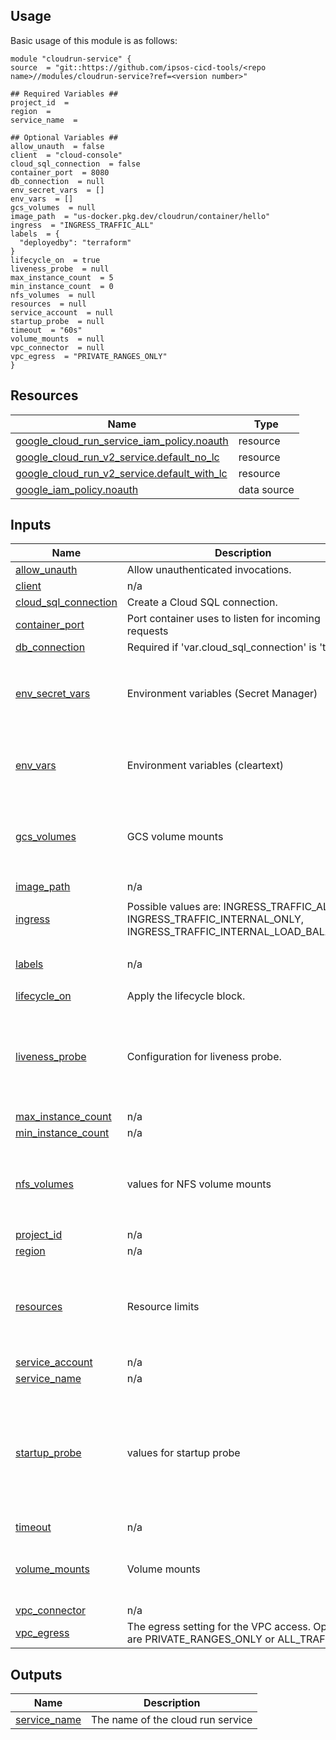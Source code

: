 <!-- BEGIN_TF_DOCS -->
## Usage
Basic usage of this module is as follows:
```
module "cloudrun-service" {
source  = "git::https://github.com/ipsos-cicd-tools/<repo name>//modules/cloudrun-service?ref=<version number>"

## Required Variables ##
project_id  = 
region  = 
service_name  = 

## Optional Variables ##
allow_unauth  = false
client  = "cloud-console"
cloud_sql_connection  = false
container_port  = 8080
db_connection  = null
env_secret_vars  = []
env_vars  = []
gcs_volumes  = null
image_path  = "us-docker.pkg.dev/cloudrun/container/hello"
ingress  = "INGRESS_TRAFFIC_ALL"
labels  = {
  "deployedby": "terraform"
}
lifecycle_on  = true
liveness_probe  = null
max_instance_count  = 5
min_instance_count  = 0
nfs_volumes  = null
resources  = null
service_account  = null
startup_probe  = null
timeout  = "60s"
volume_mounts  = null
vpc_connector  = null
vpc_egress  = "PRIVATE_RANGES_ONLY"
}
```
## Resources

| Name | Type |
|------|------|
| [google_cloud_run_service_iam_policy.noauth](https://registry.terraform.io/providers/hashicorp/google/latest/docs/resources/cloud_run_service_iam_policy) | resource |
| [google_cloud_run_v2_service.default_no_lc](https://registry.terraform.io/providers/hashicorp/google/latest/docs/resources/cloud_run_v2_service) | resource |
| [google_cloud_run_v2_service.default_with_lc](https://registry.terraform.io/providers/hashicorp/google/latest/docs/resources/cloud_run_v2_service) | resource |
| [google_iam_policy.noauth](https://registry.terraform.io/providers/hashicorp/google/latest/docs/data-sources/iam_policy) | data source |
## Inputs

| Name | Description | Type | Default | Required |
|------|-------------|------|---------|:--------:|
| <a name="input_allow_unauth"></a> [allow\_unauth](#input\_allow\_unauth) | Allow unauthenticated invocations. | `bool` | `false` | no |
| <a name="input_client"></a> [client](#input\_client) | n/a | `string` | `"cloud-console"` | no |
| <a name="input_cloud_sql_connection"></a> [cloud\_sql\_connection](#input\_cloud\_sql\_connection) | Create a Cloud SQL connection. | `bool` | `false` | no |
| <a name="input_container_port"></a> [container\_port](#input\_container\_port) | Port container uses to listen for incoming requests | `number` | `8080` | no |
| <a name="input_db_connection"></a> [db\_connection](#input\_db\_connection) | Required if 'var.cloud\_sql\_connection' is 'true' | `string` | `null` | no |
| <a name="input_env_secret_vars"></a> [env\_secret\_vars](#input\_env\_secret\_vars) | Environment variables (Secret Manager) | <pre>list(object({<br>    name    = string<br>    secret  = string<br>    version = string<br>  }))</pre> | `[]` | no |
| <a name="input_env_vars"></a> [env\_vars](#input\_env\_vars) | Environment variables (cleartext) | <pre>list(object({<br>    value = string<br>    name  = string<br>  }))</pre> | `[]` | no |
| <a name="input_gcs_volumes"></a> [gcs\_volumes](#input\_gcs\_volumes) | GCS volume mounts | <pre>map(object({<br>    name      = string<br>    bucket    = string<br>    read_only = optional(bool, false)<br>  }))</pre> | `null` | no |
| <a name="input_image_path"></a> [image\_path](#input\_image\_path) | n/a | `string` | `"us-docker.pkg.dev/cloudrun/container/hello"` | no |
| <a name="input_ingress"></a> [ingress](#input\_ingress) | Possible values are: INGRESS\_TRAFFIC\_ALL, INGRESS\_TRAFFIC\_INTERNAL\_ONLY, INGRESS\_TRAFFIC\_INTERNAL\_LOAD\_BALANCER | `string` | `"INGRESS_TRAFFIC_ALL"` | no |
| <a name="input_labels"></a> [labels](#input\_labels) | n/a | `map(string)` | <pre>{<br>  "deployedby": "terraform"<br>}</pre> | no |
| <a name="input_lifecycle_on"></a> [lifecycle\_on](#input\_lifecycle\_on) | Apply the lifecycle block. | `bool` | `true` | no |
| <a name="input_liveness_probe"></a> [liveness\_probe](#input\_liveness\_probe) | Configuration for liveness probe. | <pre>object({<br>    failure_threshold     = number<br>    initial_delay_seconds = number<br>    period_seconds        = number<br>    timeout_seconds       = number<br>    http_get_path         = string<br>  })</pre> | `null` | no |
| <a name="input_max_instance_count"></a> [max\_instance\_count](#input\_max\_instance\_count) | n/a | `number` | `5` | no |
| <a name="input_min_instance_count"></a> [min\_instance\_count](#input\_min\_instance\_count) | n/a | `number` | `0` | no |
| <a name="input_nfs_volumes"></a> [nfs\_volumes](#input\_nfs\_volumes) | values for NFS volume mounts | <pre>map(object({<br>    name      = string<br>    server    = string<br>    path      = string<br>    read_only = optional(bool, false)<br>  }))</pre> | `null` | no |
| <a name="input_project_id"></a> [project\_id](#input\_project\_id) | n/a | `string` | n/a | yes |
| <a name="input_region"></a> [region](#input\_region) | n/a | `string` | n/a | yes |
| <a name="input_resources"></a> [resources](#input\_resources) | Resource limits | <pre>object({<br>    cpu               = optional(string, null)<br>    memory            = optional(string, null)<br>    cpu_idle          = optional(bool, null)<br>    startup_cpu_boost = optional(bool, null)<br>  })</pre> | `null` | no |
| <a name="input_service_account"></a> [service\_account](#input\_service\_account) | n/a | `string` | `null` | no |
| <a name="input_service_name"></a> [service\_name](#input\_service\_name) | n/a | `string` | n/a | yes |
| <a name="input_startup_probe"></a> [startup\_probe](#input\_startup\_probe) | values for startup probe | <pre>object({<br>    failure_threshold     = optional(number, null)<br>    initial_delay_seconds = optional(number, null)<br>    period_seconds        = optional(number, null)<br>    timeout_seconds       = optional(number, null)<br>    http_get_path         = optional(string, null)<br>    port                  = optional(number, null)<br>  })</pre> | `null` | no |
| <a name="input_timeout"></a> [timeout](#input\_timeout) | n/a | `string` | `"60s"` | no |
| <a name="input_volume_mounts"></a> [volume\_mounts](#input\_volume\_mounts) | Volume mounts | <pre>map(object({<br>    name       = string<br>    mount_path = string<br>  }))</pre> | `null` | no |
| <a name="input_vpc_connector"></a> [vpc\_connector](#input\_vpc\_connector) | n/a | `string` | `null` | no |
| <a name="input_vpc_egress"></a> [vpc\_egress](#input\_vpc\_egress) | The egress setting for the VPC access. Options are PRIVATE\_RANGES\_ONLY or ALL\_TRAFFIC. | `string` | `"PRIVATE_RANGES_ONLY"` | no |
## Outputs

| Name | Description |
|------|-------------|
| <a name="output_service_name"></a> [service\_name](#output\_service\_name) | The name of the cloud run service |
<!-- END_TF_DOCS -->